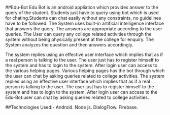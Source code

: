 ##Edu-Bot
Edu Bot is an android appliation which provides answer to the query of the student. Students just have to query using bot which is used for chating.Students can chat easily without any constraints, no guidelines have to be followed. The System uses built-in artificial intelligence interface that answers the query. The answers are appropriate according to the user queries. The User can query any college related activities through the system without being physically present at the college for enquiry. The System analyzes the question and then answers accordingly.

The system replies using an effective user interface which implies that as if a real person is talking to the user. The user just has to register himself to the system and has to login to the system. After login user can access to the various helping pages. Various helping pages has the bot through which the user can chat by asking queries related to college activities. The system replies using an effective user interface which implies that as if a real person is talking to the user. The user just has to register himself to the system and has to login to the system. After login user can access to the Edu-Bot.user can chat by asking queries related to college activities.

##Technologies Used:- 
Android.
Node js.
DialogFlow.
Firebase.


